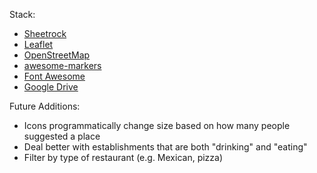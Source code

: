 Stack:

* [Sheetrock](http://chriszarate.github.io/sheetrock/)
* [Leaflet](http://leafletjs.com/)
* [OpenStreetMap](http://www.openstreetmap.org/)
* [awesome-markers](https://github.com/lvoogdt/Leaflet.awesome-markers)
* [Font Awesome](http://fortawesome.github.io/Font-Awesome/)
* [Google Drive](https://drive.google.com/)

Future Additions:

* Icons programmatically change size based on how many people suggested a place
* Deal better with establishments that are both "drinking" and "eating"
* Filter by type of restaurant (e.g. Mexican, pizza)
